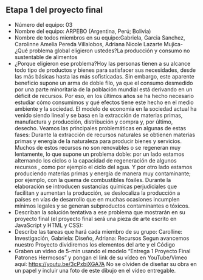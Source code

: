 ## Etapa 1 del proyecto final

- Número del equipo: 03
- Nombre del equipo: ARPEBO (Argentina, Perú; Bolivia)
- Nombre de todos miembros en su equipo:Gabriela, Garcia  Sanchez, Carolinne Amelia Pereda Villalobos, Adriana Nicole Lazarte Mujica- ¿Qué problema global eligieron ustedes?La producción y consumo no sustentable de alimentos
- ¿Porque eligieron ese problema?Hoy las personas tienen a su alcance todo tipo de productos y bienes para satisfacer sus necesidades, desde las más básicas hasta las más sofisticadas. Sin embargo, este aparente beneficio supone un arma de doble filo, ya que el consumo desmedido por una parte minoritaria de la población mundial está derivando en un déficit de recursos. Por eso, en los últimos años se ha hecho necesario estudiar cómo consumimos y qué efectos tiene este hecho en el medio ambiente y la sociedad. El modelo de economía en la sociedad actual ha venido siendo lineal y se basa en la extracción de materias primas, manufactura y producción, distribución y compra y, por último, desecho. Veamos las principales problemáticas en algunas de estas fases:
Durante la extracción de recursos naturales se obtienen materias primas y energía de la naturaleza para producir bienes y servicios. Muchos de estos recursos no son renovables o se regeneran muy lentamente, lo que supone un problema doble: por un lado estamos alternando los ciclos o la capacidad de regeneración de algunos recursos , como por ejemplo el ciclo del agua.  Y por otro lado estamos produciendo materias primas y energía de manera muy contaminante; por ejemplo, con la quema de combustibles fósiles.
Durante la elaboración se introducen sustancias químicas perjudiciales que facilitan y aumentan la producción, se deslocaliza la producción a países en vías de desarrollo que en muchas ocasiones incumplen mínimos legales y se generan subproductos contaminantes o tóxicos.
- Describan la solución tentativa a ese problema que mostrarán en su proyecto final (el proyecto final será una pieza de arte escrito en JavaScript y HTML y CSS):
- Describe las tareas que hará cada miembro de su grupo: Carolline: Investigación, Gabriela: Diseño, Adriana: Recursos 
Segun avancemos nuestro Proyecto dividiremos los elementos del arte y el Código 
- Graben un video de 5-min usando el modelo “Entrega 1 Proyecto Final Patrones Hermosos” y pongan el link de su vídeo en YouTube/Vimeo aquí: 
https://youtu.be/3cPxbiXGA7A
No se olviden de diseñar su obra en un papel y incluir una foto de este dibujo en el vídeo entregable.

